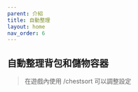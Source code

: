 ```yaml
---
parent: 介紹
title: 自動整理
layout: home
nav_order: 6
---
```


## **自動整理背包和儲物容器**
> 在遊戲內使用 /chestsort 可以調整設定